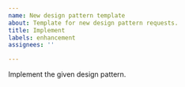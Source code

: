 ```yaml
---
name: New design pattern template
about: Template for new design pattern requests.
title: Implement
labels: enhancement
assignees: ''

---
```


Implement the given design pattern.
